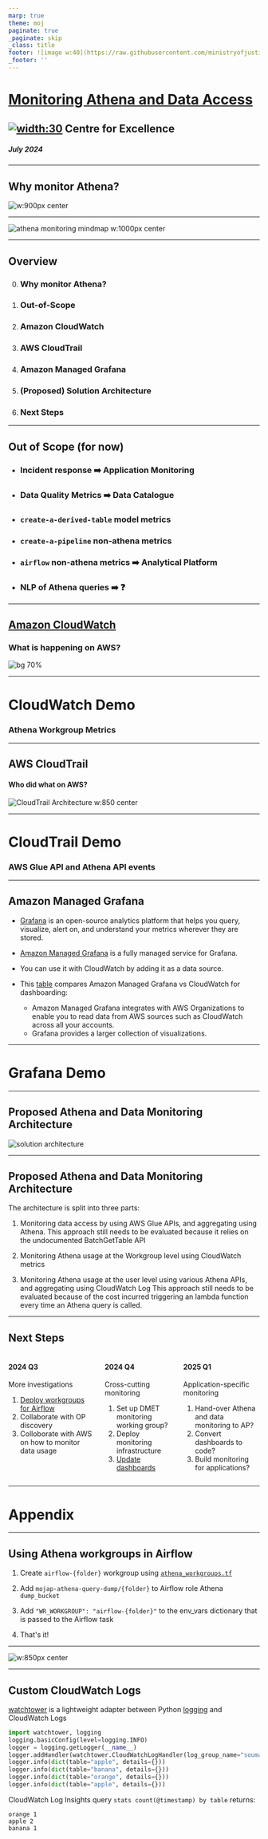```yaml
---
marp: true
theme: moj
paginate: true
_paginate: skip
_class: title
footer: ![image w:40](https://raw.githubusercontent.com/ministryofjustice/marp-moj-theme/main/images/moj.png)
_footer: ''
---
```


<!-- _header: ![w:100](https://raw.githubusercontent.com/ministryofjustice/marp-moj-theme/main/images/moj.png) -->

# [Monitoring Athena and Data Access](https://moj-analytical-services.github.io/dmet-cfe/athena_monitoring/)

## [![width:30](https://upload.wikimedia.org/wikipedia/commons/9/91/Octicons-mark-github.svg)](https://github.com/moj-analytical-services/dmet-cfe/tree/main/investigations/athena_monitoring/) Centre for Excellence

##### July 2024 

---

## Why monitor Athena?

![w:900px center](./images/athena_costs.png)

---
<!-- _class: removeBoxShadow -->

![athena monitoring mindmap w:1000px center](./images/athena_monitoring_mindmap.excalidraw.png)

---

## Overview

0. ### Why monitor Athena?
2. ### Out-of-Scope
3. ### Amazon CloudWatch
4. ### AWS CloudTrail
5. ### Amazon Managed Grafana
6. ### (Proposed) Solution Architecture
7. ### Next Steps

---

## Out of Scope (for now)

- ### Incident response :arrow_right: Application Monitoring

- ### Data Quality Metrics :arrow_right: Data Catalogue 

- ### `create-a-derived-table` model metrics

- ### `create-a-pipeline` non-athena metrics

- ### `airflow` non-athena metrics :arrow_right: Analytical Platform

- ### NLP of Athena queries :arrow_right: :question:

---
<!-- _class: removeBoxShadow -->
<style scoped>
section {
  justify-content: flex-end;
}
</style>

## [Amazon CloudWatch](https://docs.aws.amazon.com/AmazonCloudWatch/latest/monitoring/cloudwatch_architecture.html)

### What is happening on AWS?

![bg 70%](https://docs.aws.amazon.com/images/AmazonCloudWatch/latest/monitoring/images/CW-Overview.png)

---
<!-- _class: title -->

# CloudWatch Demo

### Athena Workgroup Metrics

---
## AWS CloudTrail
#### Who did what on AWS? 

![CloudTrail Architecture w:850 center](https://miro.medium.com/v2/format:webp/1*ejnlSrZ4eT1_BZPzT0WycA.png)

---
<!-- _class: title -->

# CloudTrail Demo

### AWS Glue API and Athena API events

---

## Amazon Managed Grafana

- [Grafana](https://grafana.com/) is an open-source analytics platform that helps you query, visualize, alert on, and understand your metrics wherever they are stored.
- [Amazon Managed Grafana](https://aws.amazon.com/grafana/) is a fully managed service for Grafana.
- You can use it with CloudWatch by adding it as a data source.

- This [table](https://docs.aws.amazon.com/prescriptive-guidance/latest/implementing-logging-monitoring-cloudwatch/amg-dashboarding-visualization.html) compares Amazon Managed Grafana vs CloudWatch for dashboarding: 
  - Amazon Managed Grafana integrates with AWS Organizations to enable you to read data from AWS sources such as CloudWatch across all your accounts.
  - Grafana provides a larger collection of visualizations.

---
<!-- _class: title -->

# Grafana Demo

---

<!-- _class: removeBoxShadow -->

## Proposed Athena and Data Monitoring Architecture

![solution architecture](./images/athena_monitoring_solution_architecture.excalidraw.png)

---

## Proposed Athena and Data Monitoring Architecture

The architecture is split into three parts:

1. Monitoring data access by using AWS Glue APIs, and aggregating using Athena. 
This approach still needs to be evaluated because it relies on the undocumented BatchGetTable API
2. Monitoring Athena usage at the Workgroup level using CloudWatch metrics

3. Monitoring Athena usage at the user level using various Athena APIs, and aggregating using CloudWatch Log
This approach still needs to be evaluated because of the cost incurred triggering an lambda function every time an Athena query is called. 

---

<!-- _class: columns -->

## Next Steps

<div class="columns">

<div>

#### 2024 Q3

More investigations

1. [Deploy workgroups for Airflow](#14)
1. Collaborate with OP discovery
1. Colloborate with AWS on how to monitor data usage

</div>

<div>

#### 2024 Q4

Cross-cutting monitoring

1. Set up DMET monitoring working group?
1. Deploy monitoring infrastructure 
1. [Update dashboards](#15)

</div>

<div>

#### 2025 Q1

Application-specific monitoring

1. Hand-over Athena and data monitoring to AP?
1. Convert dashboards to code?
1. Build monitoring for applications?

</div>

</div>

---
<!-- _class: title -->

# Appendix

---
## Using Athena workgroups in Airflow 

1. Create `airflow-{folder}` workgroup using [`athena_workgroups.tf`](https://github.com/ministryofjustice/analytical-platform/blob/main/terraform/aws/analytical-platform-data-production/athena/athena-workgroups.tf)

2. Add `mojap-athena-query-dump/{folder}` to Airflow role Athena `dump_bucket`

3. Add `"WR_WORKGROUP": "airflow-{folder}"` to the env_vars dictionary that is passed to the Airflow task

4. That's it!

---

![w:850px center](./images/workgroup_monitoring.excalidraw.png)

---
## Custom CloudWatch Logs

[watchtower](https://github.com/kislyuk/watchtower)  is a lightweight adapter between Python [logging](https://docs.python.org/3/library/logging.html) and CloudWatch Logs

```python
import watchtower, logging
logging.basicConfig(level=logging.INFO)
logger = logging.getLogger(__name__)
logger.addHandler(watchtower.CloudWatchLogHandler(log_group_name="soumaya_test"))
logger.info(dict(table="apple", details={}))
logger.info(dict(table="banana", details={}))
logger.info(dict(table="orange", details={}))
logger.info(dict(table="apple", details={}))
```

CloudWatch Log Insights query `stats count(@timestamp) by table` returns:
```
orange 1
apple 2
banana 1
```
